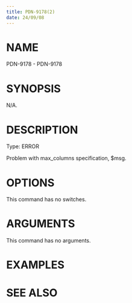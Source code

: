 ```yaml
---
title: PDN-9178(2)
date: 24/09/08
---
```


# NAME

PDN-9178 - PDN-9178

# SYNOPSIS

N/A.

# DESCRIPTION

Type: ERROR

Problem with max_columns specification, $msg.

# OPTIONS

This command has no switches.

# ARGUMENTS

This command has no arguments.

# EXAMPLES

# SEE ALSO
